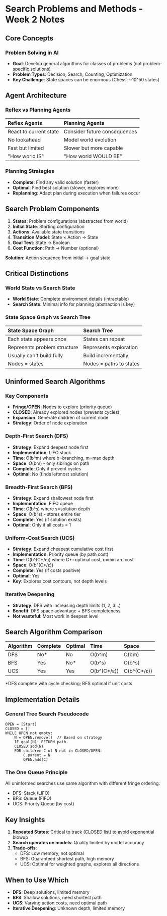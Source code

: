 # Search Problems and Methods - Week 2 Notes

## Core Concepts

### Problem Solving in AI
- **Goal**: Develop general algorithms for classes of problems (not problem-specific solutions)
- **Problem Types**: Decision, Search, Counting, Optimization
- **Key Challenge**: State spaces can be enormous (Chess: ~10^50 states)

## Agent Architecture

### Reflex vs Planning Agents
| Reflex Agents | Planning Agents |
|:--------------|:----------------|
| React to current state | Consider future consequences |
| No lookahead | Model world evolution |
| Fast but limited | Slower but more capable |
| "How world IS" | "How world WOULD BE" |

### Planning Strategies
- **Complete**: Find any valid solution (faster)
- **Optimal**: Find best solution (slower, explores more)
- **Replanning**: Adapt plan during execution when failures occur

## Search Problem Components

1. **States**: Problem configurations (abstracted from world)
2. **Initial State**: Starting configuration
3. **Actions**: Available state transitions
4. **Transition Model**: State × Action → State
5. **Goal Test**: State → Boolean
6. **Cost Function**: Path → Number (optional)

**Solution**: Action sequence from initial → goal state

## Critical Distinctions

### World State vs Search State
- **World State**: Complete environment details (intractable)
- **Search State**: Minimal info for planning (abstraction is key)

### State Space Graph vs Search Tree
| State Space Graph | Search Tree |
|:-----------------|:------------|
| Each state appears once | States can repeat |
| Represents problem structure | Represents exploration |
| Usually can't build fully | Build incrementally |
| Nodes = states | Nodes = paths to states |

## Uninformed Search Algorithms

### Key Components
- **Fringe/OPEN**: Nodes to explore (priority queue)
- **CLOSED**: Already explored nodes (prevents cycles)
- **Expansion**: Generate children of current node
- **Strategy**: Order of node exploration

### Depth-First Search (DFS)
- **Strategy**: Expand deepest node first
- **Implementation**: LIFO stack
- **Time**: O(b^m) where b=branching, m=max depth
- **Space**: O(bm) - only siblings on path
- **Complete**: Only if prevent cycles
- **Optimal**: No (finds leftmost solution)

### Breadth-First Search (BFS)
- **Strategy**: Expand shallowest node first
- **Implementation**: FIFO queue
- **Time**: O(b^s) where s=solution depth
- **Space**: O(b^s) - stores entire tier
- **Complete**: Yes (if solution exists)
- **Optimal**: Only if all costs = 1

### Uniform-Cost Search (UCS)
- **Strategy**: Expand cheapest cumulative cost first
- **Implementation**: Priority queue (by path cost)
- **Time**: O(b^(C*/ε)) where C*=optimal cost, ε=min arc cost
- **Space**: O(b^(C*/ε))
- **Complete**: Yes (if costs positive)
- **Optimal**: Yes
- **Key**: Explores cost contours, not depth levels

### Iterative Deepening
- **Strategy**: DFS with increasing depth limits (1, 2, 3...)
- **Benefit**: DFS space advantage + BFS completeness
- **Not wasteful**: Most work in deepest level

## Search Algorithm Comparison

| Algorithm | Complete | Optimal | Time | Space |
|:----------|:---------|:--------|:-----|:------|
| DFS | No* | No | O(b^m) | O(bm) |
| BFS | Yes | No* | O(b^s) | O(b^s) |
| UCS | Yes | Yes | O(b^(C*/ε)) | O(b^(C*/ε)) |

*DFS complete with cycle checking; BFS optimal if unit costs

## Implementation Details

### General Tree Search Pseudocode
```
OPEN = [Start]
CLOSED = []
WHILE OPEN not empty:
    N = OPEN.remove()  // Based on strategy
    IF goal(N): RETURN path
    CLOSED.add(N)
    FOR children C of N not in CLOSED/OPEN:
        C.parent = N
        OPEN.add(C)
```

### The One Queue Principle
All uninformed searches use same algorithm with different fringe ordering:
- DFS: Stack (LIFO)
- BFS: Queue (FIFO)
- UCS: Priority Queue (by cost)

## Key Insights

1. **Repeated States**: Critical to track (CLOSED list) to avoid exponential blowup
2. **Search operates on models**: Quality limited by model accuracy
3. **Trade-offs**: 
   - DFS: Low memory, not optimal
   - BFS: Guaranteed shortest path, high memory
   - UCS: Optimal for weighted graphs, explores all directions

## When to Use Which

- **DFS**: Deep solutions, limited memory
- **BFS**: Shallow solutions, need shortest path
- **UCS**: Varying action costs, need optimal path
- **Iterative Deepening**: Unknown depth, limited memory